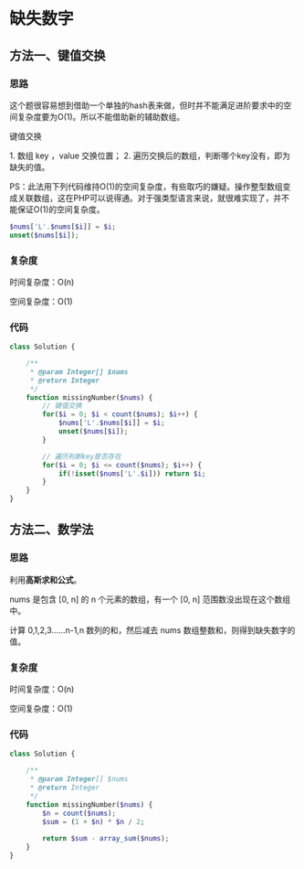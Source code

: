 # 缺失数字

## 方法一、键值交换

### 思路

这个题很容易想到借助一个单独的hash表来做，但时并不能满足进阶要求中的空间复杂度要为O(1)。所以不能借助新的辅助数组。

键值交换

1. 数组 key ，value 交换位置；
2. 遍历交换后的数组，判断哪个key没有，即为缺失的值。

PS：此法用下列代码维持O(1)的空间复杂度，有些取巧的嫌疑。操作整型数组变成关联数组，这在PHP可以说得通。对于强类型语言来说，就很难实现了，并不能保证O(1)的空间复杂度。

```php
$nums['L'.$nums[$i]] = $i;
unset($nums[$i]);
```

### 复杂度

时间复杂度：O(n)

空间复杂度：O(1)

### 代码

```php
class Solution {

    /**
     * @param Integer[] $nums
     * @return Integer
     */
    function missingNumber($nums) {
        // 键值交换
        for($i = 0; $i < count($nums); $i++) {
            $nums['L'.$nums[$i]] = $i;
            unset($nums[$i]);
        }

        // 遍历判断key是否存在
        for($i = 0; $i <= count($nums); $i++) {
            if(!isset($nums['L'.$i])) return $i;
        }
    }
}
```

## 方法二、数学法

### 思路

利用**高斯求和公式**。

nums 是包含 [0, n] 的 n 个元素的数组，有一个 [0, n] 范围数没出现在这个数组中。

计算 0,1,2,3……n-1,n 数列的和，然后减去 nums 数组整数和，则得到缺失数字的值。

### 复杂度

时间复杂度：O(n)

空间复杂度：O(1)

### 代码

```php
class Solution {

    /**
     * @param Integer[] $nums
     * @return Integer
     */
    function missingNumber($nums) {
        $n = count($nums);
        $sum = (1 + $n) * $n / 2;
        
        return $sum - array_sum($nums);
    }
}
```